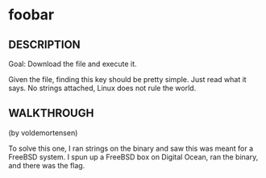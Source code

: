 # foobar #

## DESCRIPTION ##

Goal: Download the file and execute it.

Given the file, finding this key should be pretty simple. Just read what it says.
No strings attached, Linux does not rule the world.

## WALKTHROUGH ##

(by voldemortensen)

To solve this one, I ran strings on the binary and saw this was meant for a FreeBSD system. I spun up a FreeBSD box on Digital Ocean, ran the binary, and there was the flag.
